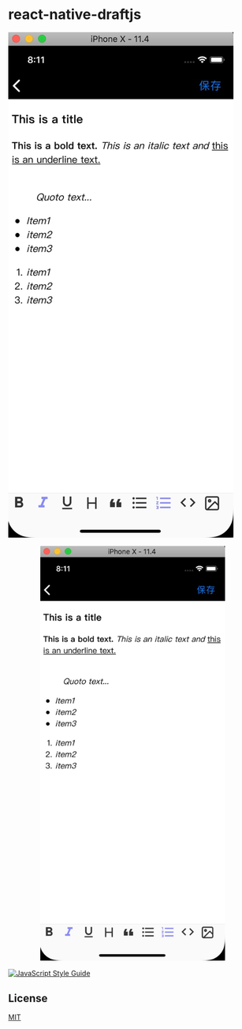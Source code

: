 # react-native-draftjs

![screenshot](./docs/images/react-native-draftjs-screenshot.jpg)

<center>
<img src="https://raw.githubusercontent.com/heineiuo/react-native-draftjs/master/docs/images/react-native-draftjs-screenshot.jpg" width="375" />
</center>


[![JavaScript Style Guide](https://cdn.rawgit.com/standard/standard/master/badge.svg)](https://github.com/standard/standard)

## License
[MIT](LICENSE)